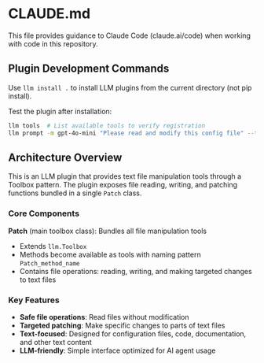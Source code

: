 # CLAUDE.md

This file provides guidance to Claude Code (claude.ai/code) when working with code in this repository.

## Plugin Development Commands

Use `llm install .` to install LLM plugins from the current directory (not pip install).

Test the plugin after installation:
```bash
llm tools  # List available tools to verify registration
llm prompt -m gpt-4o-mini "Please read and modify this config file" --tool Patch  # Test functionality
```

## Architecture Overview

This is an LLM plugin that provides text file manipulation tools through a Toolbox pattern. The plugin exposes file reading, writing, and patching functions bundled in a single `Patch` class.

### Core Components

**Patch** (main toolbox class): Bundles all file manipulation tools
- Extends `llm.Toolbox` 
- Methods become available as tools with naming pattern `Patch_method_name`
- Contains file operations: reading, writing, and making targeted changes to text files

### Key Features

- **Safe file operations**: Read files without modification
- **Targeted patching**: Make specific changes to parts of text files
- **Text-focused**: Designed for configuration files, code, documentation, and other text content
- **LLM-friendly**: Simple interface optimized for AI agent usage